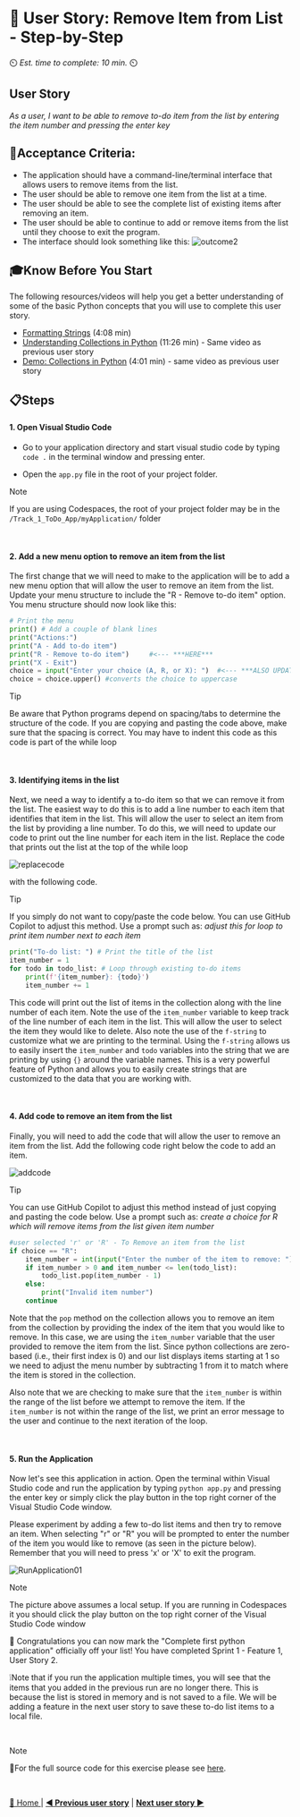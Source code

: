 # 📖 User Story: Remove Item from List - Step-by-Step
⏲️ _Est. time to complete: 10 min._ ⏲️

## User Story

*As a user, I want to be able to remove to-do item from the list by entering the item number and pressing the enter key*

## 🎯Acceptance Criteria:
- The application should have a command-line/terminal interface that allows users to remove items from the list.
- The user should be able to remove one item from the list at a time.
- The user should be able to see the complete list of existing items after removing an item.
- The user should be able to continue to add or remove items from the list until they choose to exit the program.
- The interface should look something like this:
    ![outcome2](/Track_1_ToDo_App/Sprint-01%20-%20Basic%20Application/images/outcome-S1-F1-US2.png)

## 🎓Know Before You Start
The following resources/videos will help you get a better understanding of some of the basic Python concepts that you will use to complete this user story.
- [Formatting Strings](https://www.youtube.com/watch?v=bQQqxysLIGE&list=PLlrxD0HtieHhS8VzuMCfQD4uJ9yne1mE6&index=11) (4:08 min) <br/>
- [Understanding Collections in Python](https://www.youtube.com/watch?v=beA8IsY3mQs&list=PLlrxD0HtieHhS8VzuMCfQD4uJ9yne1mE6&index=25) (11:26 min) - Same video as previous user story<br/>
- [Demo: Collections in Python](https://www.youtube.com/watch?v=4PaSlXNjawM&list=PLlrxD0HtieHhS8VzuMCfQD4uJ9yne1mE6&index=26) (4:01 min) - same video as previous user story<br/>
     

## 📋Steps

#### 1. Open Visual Studio Code
- Go to your application directory and start visual studio code by typing `code .` in the terminal window and pressing enter.

- Open the `app.py` file in the root of your project folder.

> [!NOTE]
> If you are using Codespaces, the root of your project folder may be in the `/Track_1_ToDo_App/myApplication/` folder

<br/>

#### 2. Add a new menu option to remove an item from the list
The first change that we will need to make to the application will be to add a new menu option that will allow the user to remove an item from the list. Update your menu structure to include the "R - Remove to-do item" option. You menu structure should now look like this:

```python
# Print the menu
print() # Add a couple of blank lines
print("Actions:")
print("A - Add to-do item")
print("R - Remove to-do item")     #<--- ***HERE***
print("X - Exit")
choice = input("Enter your choice (A, R, or X): ")  #<--- ***ALSO UPDATE MENU OPTIONS with the 'R' ***
choice = choice.upper() #converts the choice to uppercase
```

> [!TIP]
> Be aware that Python programs depend on spacing/tabs to determine the structure of the code. If you are copying and pasting the code above, make sure that the spacing is correct.  You may have to indent this code
as this code is part of the while loop

<br/>

#### 3. Identifying items in the list
Next, we need a way to identify a to-do item so that we can remove it from the list.  The easiest way to do this is to add a line number to each item that identifies that item in the list. This will allow the user to select an item from the list by providing a line number.  To do this, we will need to update our code to print out the line number for each item in the list.   Replace the code that prints out the list at the top of the while loop 

![replacecode](/Track_1_ToDo_App/Sprint-01%20-%20Basic%20Application/images/EditCode-S1-F1-US02-01.png)

with the following code.

> [!TIP]
> If you simply do not want to copy/paste the code below.  You can use GitHub Copilot to adjust this method. Use a prompt such as: *adjust this for loop to print item number next to each item*   

```python
print("To-do list: ") # Print the title of the list
item_number = 1
for todo in todo_list: # Loop through existing to-do items
    print(f'{item_number}: {todo}')
    item_number += 1
```

This code will print out the list of items in the collection along with the line number of each item.  Note the use of the `item_number` variable to keep track of the line number of each item in the list. This will allow the user to select the item they would like to delete.  Also note the use of the `f-string` to customize what we are printing to the terminal. Using the `f-string` allows us to easily insert the `item_number` and `todo` variables into the string that we are printing by using `{}` around the variable names.  This is a very powerful feature of Python and allows you to easily create strings that are customized to the data that you are working with.

<br/>

#### 4. Add code to remove an item from the list
Finally, you will need to add the code that will allow the user to remove an item from the list. Add the following code right below the code to add an item.

![addcode](/Track_1_ToDo_App/Sprint-01%20-%20Basic%20Application/images/EditCode-S1-F1-US02-02.png)

> [!TIP]
> You can use GitHub Copilot to adjust this method instead of just copying and pasting the code below. Use a prompt such as: *create a choice for R which will remove items from the list given item number*

```python
#user selected 'r' or 'R' - To Remove an item from the list
if choice == "R":
    item_number = int(input("Enter the number of the item to remove: "))
    if item_number > 0 and item_number <= len(todo_list):
        todo_list.pop(item_number - 1)
    else:
        print("Invalid item number")
    continue
```

Note that the `pop` method on the collection allows you to remove an item from the collection by providing the index of the item that you would like to remove.  In this case, we are using the `item_number` variable that the user provided to remove the item from the list. Since python collections are zero-based (i.e., their first index is 0) and our list displays items starting at 1 so we need to adjust the menu number by subtracting 1 from it to match where the item is stored in the collection. 

Also note that we are checking to make sure that the `item_number` is within the range of the list before we attempt to remove the item.  If the `item_number` is not within the range of the list, we print an error message to the user and continue to the next iteration of the loop.

<br/>

#### 5. Run the Application
Now let's see this application in action. Open the terminal within Visual Studio code and run the application by typing `python app.py` and pressing the enter key or simply click the play button in the top right corner of the Visual Studio Code window.

Please experiment by adding a few to-do list items and then try to remove an item. When selecting "r" or "R" you will be prompted to enter the number of the item you would like to remove (as seen in the picture below). Remember that you will need to press 'x' or 'X' to exit the program.

![RunApplication01](/Track_1_ToDo_App/Sprint-01%20-%20Basic%20Application/images/RunApp-S1-F1-US02-01.png)

> [!NOTE]
> The picture above assumes a local setup.  If you are running in Codespaces it you should click the play button on the top right corner of the Visual Studio Code window

🎉 Congratulations you can now mark the "Complete first python application" officially off your list! You have completed Sprint 1 - Feature 1, User Story 2.

❕Note that if you run the application multiple times, you will see that the items that you added in the previous run are no longer there. This is because the list is stored in memory and is not saved to a file. We will be adding a feature in the next user story to save these to-do list items to a local file.

<br/>

> [!NOTE]    
> 📄For the full source code for this exercise please see [here](/Track_1_ToDo_App/Sprint-01%20-%20Basic%20Application/src/app-s01-f01-us02/app.py).

<br/>


[🔼 Home ](/Track_1_ToDo_App/README.md) | [**◀ Previous user story**](User%20Story%201%20-%20Add%20Item%20to%20List.MD) | [**Next user story ▶**](/Track_1_ToDo_App/Sprint-01%20-%20Basic%20Application/Feature%202%20-%20Save%20To-Do%20List/User%20Story%201%20-%20Save%20To-Do%20List%20to%20File.md)
